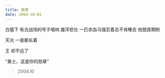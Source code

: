 ```yaml
---
title: 族誉
date: 2004-10-01
---
```


白猿下
有古战场的号子唱响
雄浑悲壮
一匹赤血马强忍着总不肯睡去
他翘首期盼
<!--more-->
天光
一直都长着

王
却不远了

“勇士，这是你的勋章”

> 2004.10